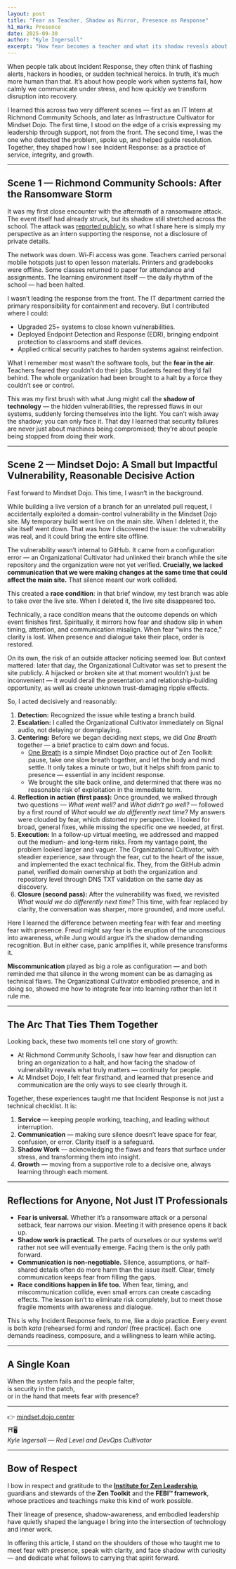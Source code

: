 ```yaml
---
layout: post
title: "Fear as Teacher, Shadow as Mirror, Presence as Response"
h1_mark: Presence
date: 2025-09-30
author: "Kyle Ingersoll"
excerpt: "How fear becomes a teacher and what its shadow reveals about presence and response."
---
```


When people talk about Incident Response, they often think of flashing alerts, hackers in hoodies, or sudden technical heroics. In truth, it’s much more human than that. It’s about how people work when systems fail, how calmly we communicate under stress, and how quickly we transform disruption into recovery.

I learned this across two very different scenes — first as an IT Intern at Richmond Community Schools, and later as Infrastructure Cultivator for Mindset Dojo. The first time, I stood on the edge of a crisis expressing my leadership through support, not from the front. The second time, I was the one who detected the problem, spoke up, and helped guide resolution. Together, they shaped how I see Incident Response: as a practice of service, integrity, and growth.

---

## Scene 1 — Richmond Community Schools: After the Ransomware Storm

It was my first close encounter with the aftermath of a ransomware attack. The event itself had already struck, but its shadow still stretched across the school. The attack was [reported publicly](https://www.pal-item.com/story/news/local/2024/09/27/richmond-community-schools-targeted-in-ransomware-attack-student-information-compromised/75345295007/), so what I share here is simply my perspective as an intern supporting the response, not a disclosure of private details.

The network was down. Wi-Fi access was gone. Teachers carried personal mobile hotspots just to open lesson materials. Printers and gradebooks were offline. Some classes returned to paper for attendance and assignments. The learning environment itself — the daily rhythm of the school — had been halted.

I wasn’t leading the response from the front. The IT department carried the primary responsibility for containment and recovery. But I contributed where I could:

- Upgraded 25+ systems to close known vulnerabilities.  
- Deployed Endpoint Detection and Response (EDR), bringing endpoint protection to classrooms and staff devices.  
- Applied critical security patches to harden systems against reinfection.  

What I remember most wasn’t the software tools, but the **fear in the air**. Teachers feared they couldn’t do their jobs. Students feared they’d fall behind. The whole organization had been brought to a halt by a force they couldn’t see or control.

This was my first brush with what Jung might call the **shadow of technology** — the hidden vulnerabilities, the repressed flaws in our systems, suddenly forcing themselves into the light. You can’t wish away the shadow; you can only face it. That day I learned that security failures are never just about machines being compromised; they’re about people being stopped from doing their work.

---

## Scene 2 — Mindset Dojo: A Small but Impactful Vulnerability, Reasonable Decisive Action

Fast forward to Mindset Dojo. This time, I wasn’t in the background.

While building a live version of a branch for an unrelated pull request, I accidentally exploited a domain-control vulnerability in the Mindset Dojo site. My temporary build went live on the main site. When I deleted it, the site itself went down. That was how I discovered the issue: the vulnerability was real, and it could bring the entire site offline.

The vulnerability wasn’t internal to GitHub. It came from a configuration error — an Organizational Cultivator had unlinked their branch while the site repository and the organization were not yet verified. **Crucially, we lacked communication that we were making changes at the same time that could affect the main site.** That silence meant our work collided.

This created a **race condition**: in that brief window, my test branch was able to take over the live site. When I deleted it, the live site disappeared too.

Technically, a race condition means that the outcome depends on which event finishes first. Spiritually, it mirrors how fear and shadow slip in when timing, attention, and communication misalign. When fear “wins the race,” clarity is lost. When presence and dialogue take their place, order is restored.

On its own, the risk of an outside attacker noticing seemed low. But context mattered: later that day, the Organizational Cultivator was set to present the site publicly. A hijacked or broken site at that moment wouldn’t just be inconvenient — it would derail the presentation and relationship-building opportunity, as well as create unknown trust-damaging ripple effects.

So, I acted decisively and reasonably:

1. **Detection:** Recognized the issue while testing a branch build.  
2. **Escalation:** I called the Organizational Cultivator immediately on Signal audio, not delaying or downplaying.  
3. **Centering:** Before we began deciding next steps, we did *One Breath* together — a brief practice to calm down and focus.  
   - [One Breath](https://vimeo.com/944618879/47e96945a4) is a simple Mindset Dojo practice out of Zen Toolkit: pause, take one slow breath together, and let the body and mind settle. It only takes a minute or two, but it helps shift from panic to presence — essential in any incident response.  
   - We brought the site back online, and determined that there was no reasonable risk of exploitation in the immediate term.
4. **Reflection in action (first pass):** Once grounded, we walked through two questions — *What went well?* and *What didn’t go well?* — followed by a first round of *What would we do differently next time?* My answers were clouded by fear, which distorted my perspective. I looked for broad, general fixes, while missing the specific one we needed, at first.  
5. **Execution:** In a follow-up virtual meeting, we addressed and mapped out the medium- and long-term risks. From my vantage point, the problem looked larger and vaguer. The Organizational Cultivator, with steadier experience, saw through the fear, cut to the heart of the issue, and implemented the exact technical fix. They, from the GitHub admin panel, verified domain ownership at both the organization and repository level through DNS TXT validation on the same day as discovery.  
6. **Closure (second pass):** After the vulnerability was fixed, we revisited *What would we do differently next time?* This time, with fear replaced by clarity, the conversation was sharper, more grounded, and more useful.  

Here I learned the difference between meeting fear with fear and meeting fear with presence. Freud might say fear is the eruption of the unconscious into awareness, while Jung would argue it’s the shadow demanding recognition. But in either case, panic amplifies it, while presence transforms it.

**Miscommunication** played as big a role as configuration — and both reminded me that silence in the wrong moment can be as damaging as technical flaws. The Organizational Cultivator embodied presence, and in doing so, showed me how to integrate fear into learning rather than let it rule me.

---

## The Arc That Ties Them Together

Looking back, these two moments tell one story of growth:

- At Richmond Community Schools, I saw how fear and disruption can bring an organization to a halt, and how facing the shadow of vulnerability reveals what truly matters — continuity for people.  
- At Mindset Dojo, I felt fear firsthand, and learned that presence and communication are the only ways to see clearly through it.  

Together, these experiences taught me that Incident Response is not just a technical checklist. It is:

1. **Service** — keeping people working, teaching, and leading without interruption.  
2. **Communication** — making sure silence doesn’t leave space for fear, confusion, or error. Clarity itself is a safeguard.  
3. **Shadow Work** — acknowledging the flaws and fears that surface under stress, and transforming them into insight.  
4. **Growth** — moving from a supportive role to a decisive one, always learning through each moment.  

---

## Reflections for Anyone, Not Just IT Professionals

- **Fear is universal.** Whether it’s a ransomware attack or a personal setback, fear narrows our vision. Meeting it with presence opens it back up.  
- **Shadow work is practical.** The parts of ourselves or our systems we’d rather not see will eventually emerge. Facing them is the only path forward.  
- **Communication is non-negotiable.** Silence, assumptions, or half-shared details often do more harm than the issue itself. Clear, timely communication keeps fear from filling the gaps.  
- **Race conditions happen in life too.** When fear, timing, and miscommunication collide, even small errors can create cascading effects. The lesson isn’t to eliminate risk completely, but to meet those fragile moments with awareness and dialogue.  

This is why Incident Response feels, to me, like a dojo practice. Every event is both *kata* (rehearsed form) and *randori* (free practice). Each one demands readiness, composure, and a willingness to learn while acting.

---

## A Single Koan

When the system fails and the people falter,  
is security in the patch,  
or in the hand that meets fear with presence?  

---

👉 [mindset.dojo.center](https://mindset.dojo.center)  
⛩️🖥️  
*Kyle Ingersoll — Red Level and DevOps Cultivator*

---

## Bow of Respect

I bow in respect and gratitude to the [**Institute for Zen Leadership**](https://zenleader.global/), guardians and stewards of the **Zen Toolkit** and the **FEBI™ framework**, whose practices and teachings make this kind of work possible.

Their lineage of presence, shadow-awareness, and embodied leadership have quietly shaped the language I bring into the intersection of technology and inner work.

In offering this article, I stand on the shoulders of those who taught me to meet fear with presence, speak with clarity, and face shadow with curiosity — and dedicate what follows to carrying that spirit forward.
